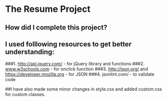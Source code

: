 # The Resume Project

## How did I complete this project?

## I used folllowing resources to get better understanding:
###1. http://api.jquery.com/ - for jQuery library and functions
###2. www.w3schools.com - for onclick function
###3. http://json.org/ and https://developer.mozilla.org - for JSON
###4. jsonlint.com/ - to validate code

##I have also made some minor changes in style.css and added custom.css for custom classes.
